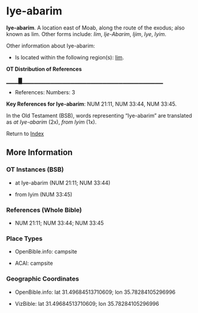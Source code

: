 # Iye-abarim
**Iye-abarim**. 
A location east of Moab, along the route of the exodus; also known as Iim. 
Other forms include: 
*Iim*, *Ije-Abarim*, *Ijim*, *Iye*, *Iyim*. 




Other information about Iye-abarim:


* Is located within the following region(s): 
[Iim](Iim.md). 


**OT Distribution of References**

▁▁▁█▁▁▁▁▁▁▁▁▁▁▁▁▁▁▁▁▁▁▁▁▁▁▁▁▁▁▁▁▁▁▁▁▁▁▁
* References: Numbers: 3



**Key References for Iye-abarim**: 
NUM 21:11, NUM 33:44, NUM 33:45. 


In the Old Testament (BSB), words representing “Iye-abarim” are translated as 
*at Iye-abarim* (2x), *from Iyim* (1x). 




Return to [Index](00-Index.md)

## More Information

### OT Instances (BSB)

* at Iye-abarim (NUM 21:11; NUM 33:44)

* from Iyim (NUM 33:45)



### References (Whole Bible)

* NUM 21:11; NUM 33:44; NUM 33:45


### Place Types

* OpenBible.info: campsite

* ACAI: campsite



### Geographic Coordinates

* OpenBible.info: lat 31.49684513710609; lon 35.78284105296996

* VizBible: lat 31.49684513710609; lon 35.78284105296996




